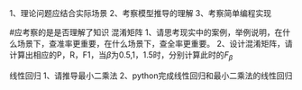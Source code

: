 1、理论问题应结合实际场景
2、考察模型推导的理解
3、考察简单编程实现

#应考察的是是否理解了知识 
混淆矩阵
1、请思考现实中的案例，举例说明，在什么场景下，查准率更重要，在什么场景下，查全率更重要。
2、设计混淆矩阵，请计算出相应的P，R，F1，当$\beta$为0.5,1，1.5时，分别计算此时的$F_\beta$


线性回归
1、请推导最小二乘法
2、python完成线性回归和最小二乘法的线性回归

